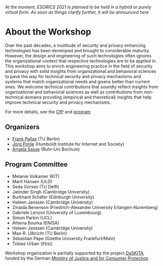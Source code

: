 *At the moment, ESORICS 2021 is planned to be held in a hybrid or purely virtual form. As soon as things clarify further, it will be announced here*


# About the Workshop


Over the past decades, a multitude of security and privacy enhancing technologies has been developed and brought to considerable maturity. However, the design and engineering of such technologies often ignores the organizational context that respective technologies are to be applied in. This workshop aims to enrich engineering practice in the field of security and privacy with solid insights from organizational and behavioral sciences to pave the way for technical security and privacy mechanisms and systems that match organizational needs and givens better than current ones. We welcome technical contributions that soundly reflect insights from organizational and behavioral sciences as well as contributions from non-technical domains providing (empirical and theoretical) insights that help improve technical security and privacy mechanisms.

For more details, see the [CfP](/cfp) and [program](/prog)

## Organizers

* [Frank Pallas](https://www.ise.tu-berlin.de/menue/team/dr_ing_frank_pallas/parameter/en/) (TU Berlin)
* [Jörg Pohle](https://www.hiig.de/en/jorg-pohle/) (Humboldt Institute for Internet and Society)
* [Angela Sasse](https://www.ei.ruhr-uni-bochum.de/fakultaet/personen/sasse/) (Ruhr-Uni Bochum)

## Program Committee

* Melanie Volkamer (KIT)
* Marit Hansen (ULD)
* Seda Gürses (TU Delft)
* Jatinder Singh (Cambridge University)
* Burkhard Schäfer (Edinburgh University)
* Heleen Janssen (Cambridge University)
* Zinaida Benenson (Friedrich-Alexander University Erlangen-Nuremberg)
* Gabriele Lenzini (University of Luxembourg)
* Simon Parkin (UCL)
* Athena Bourka (ENISA)
* Heleen Janssen (Cambridge University)
* Max-R. Ulbricht (TU Berlin)
* Sebastian Pape (Goethe University Frankfurt/Main)
* Tobias Urban (if(is))

Workshop organization is partially supported by the project [DaSKITA](https://www.ise.tu-berlin.de/menue/projekte/daskita/), funded by the German [Ministry of Justice and for Consumer Protection](https://www.bmjv.de)
